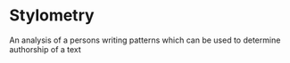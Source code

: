 # Stylometry
An analysis of a persons writing patterns which can be used to determine authorship of a text
